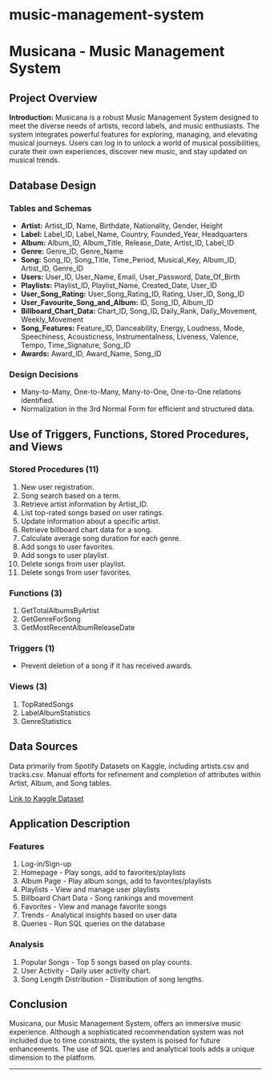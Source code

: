 # music-management-system
# Musicana - Music Management System

## Project Overview


**Introduction:**
Musicana is a robust Music Management System designed to meet the diverse needs of artists, record labels, and music enthusiasts. The system integrates powerful features for exploring, managing, and elevating musical journeys. Users can log in to unlock a world of musical possibilities, curate their own experiences, discover new music, and stay updated on musical trends.

## Database Design

### Tables and Schemas
- **Artist:** Artist_ID, Name, Birthdate, Nationality, Gender, Height
- **Label:** Label_ID, Label_Name, Country, Founded_Year, Headquarters
- **Album:** Album_ID, Album_Title, Release_Date, Artist_ID, Label_ID
- **Genre:** Genre_ID, Genre_Name
- **Song:** Song_ID, Song_Title, Time_Period, Musical_Key, Album_ID, Artist_ID, Genre_ID
- **Users:** User_ID, User_Name, Email, User_Password, Date_Of_Birth
- **Playlists:** Playlist_ID, Playlist_Name, Created_Date, User_ID
- **User_Song_Rating:** User_Song_Rating_ID, Rating, User_ID, Song_ID
- **User_Favourite_Song_and_Album:** ID, Song_ID, Album_ID
- **Billboard_Chart_Data:** Chart_ID, Song_ID, Daily_Rank, Daily_Movement, Weekly_Movement
- **Song_Features:** Feature_ID, Danceability, Energy, Loudness, Mode, Speechiness, Acousticness, Instrumentalness, Liveness, Valence, Tempo, Time_Signature, Song_ID
- **Awards:** Award_ID, Award_Name, Song_ID

### Design Decisions
- Many-to-Many, One-to-Many, Many-to-One, One-to-One relations identified.
- Normalization in the 3rd Normal Form for efficient and structured data.


## Use of Triggers, Functions, Stored Procedures, and Views

### Stored Procedures (11)
1. New user registration.
2. Song search based on a term.
3. Retrieve artist information by Artist_ID.
4. List top-rated songs based on user ratings.
5. Update information about a specific artist.
6. Retrieve billboard chart data for a song.
7. Calculate average song duration for each genre.
8. Add songs to user favorites.
9. Add songs to user playlist.
10. Delete songs from user playlist.
11. Delete songs from user favorites.

### Functions (3)
1. GetTotalAlbumsByArtist
2. GetGenreForSong
3. GetMostRecentAlbumReleaseDate

### Triggers (1)
- Prevent deletion of a song if it has received awards.

### Views (3)
1. TopRatedSongs
2. LabelAlbumStatistics
3. GenreStatistics

## Data Sources

Data primarily from Spotify Datasets on Kaggle, including artists.csv and tracks.csv. Manual efforts for refinement and completion of attributes within Artist, Album, and Song tables.

[Link to Kaggle Dataset](https://www.kaggle.com/datasets/lehaknarnauli/spotify-datasets?select=artists.csv)

## Application Description

### Features
1. Log-in/Sign-up
2. Homepage - Play songs, add to favorites/playlists
3. Album Page - Play album songs, add to favorites/playlists
4. Playlists - View and manage user playlists
5. Billboard Chart Data - Song rankings and movement
6. Favorites - View and manage favorite songs
7. Trends - Analytical insights based on user data
8. Queries - Run SQL queries on the database

### Analysis

1. Popular Songs - Top 5 songs based on play counts.
2. User Activity - Daily user activity chart.
3. Song Length Distribution - Distribution of song lengths.

## Conclusion

Musicana, our Music Management System, offers an immersive music experience. Although a sophisticated recommendation system was not included due to time constraints, the system is poised for future enhancements. The use of SQL queries and analytical tools adds a unique dimension to the platform.

---
